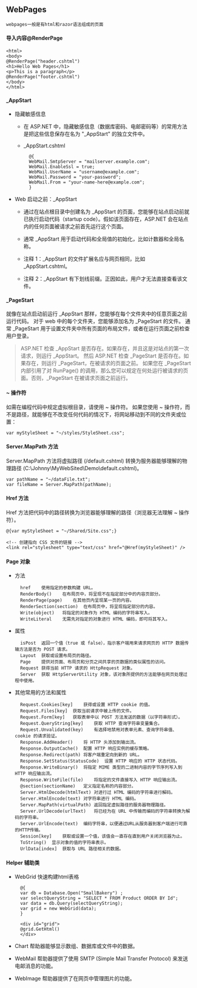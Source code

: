 ## WebPages

	webpages一般是有html和razor语法组成的页面

#### 导入内容@RenderPage
	
	<html>
	<body>
	@RenderPage("header.cshtml")
	<h1>Hello Web Pages</h1> 
	<p>This is a paragraph</p>
	@RenderPage("footer.cshtml")
	</body>
	</html>

#### _AppStart
* 隐藏敏感信息
	
	* 在 ASP.NET 中，隐藏敏感信息（数据库密码、电邮密码等）的常用方法是把这些信息保存在名为 "_AppStart" 的独立文件中。

	* _AppStart.cshtml
	
			@{
			WebMail.SmtpServer = "mailserver.example.com";
			WebMail.EnableSsl = true;
			WebMail.UserName = "username@example.com";
			WebMail.Password = "your-password";
			WebMail.From = "your-name-here@example.com";
			}

* Web 启动之前：_AppStart

	* 通过在站点根目录中创建名为 _AppStart 的页面，您能够在站点启动前就已执行启动代码（startup code）。假如该页面存在，ASP.NET 会在站点内的任何页面被请求之前首先运行这个页面。
	
	* 通常 _AppStart 用于启动代码和全局值的初始化，比如计数器和全局名称。
	* 注释 1：_AppStart 的文件扩展名应与网页相同，比如 _AppStart.cshtml。
	* 注释 2：_AppStart 有下划线前缀。正因如此，用户才无法直接查看该文件。

#### _PageStart
就像在站点启动前运行 _AppStart 那样，您能够在每个文件夹中的任意页面之前运行代码。
对于 web 中的每个文件夹，您能够添加名为 _PageStart 的文件。
通常 _PageStart 用于设置文件夹中所有页面的布局文件，或者在运行页面之前检查用户登录。

> ASP.NET 检查 _AppStart 是否存在。如果存在，并且这是对站点的第一次请求，则运行 _AppStart。
然后 ASP.NET 检查 _PageStart 是否存在。如果存在，则运行 _PageStart，在被请求的页面之前。
如果您在 _PageStart 内部引用了对 RunPage() 的调用，那么您可以规定在何处运行被请求的页面。否则，_PageStart 在被请求页面之前运行。
 
#### ~ 操作符
如需在编程代码中规定虚拟根目录，请使用 ~ 操作符。
如果您使用 ~ 操作符，而不是路径，就能够在不改变任何代码的情况下，将网站移动到不同的文件夹或位置：
	
	var myStyleSheet = "~/styles/StyleSheet.css";

#### Server.MapPath 方法
Server.MapPath 方法将虚拟路径 (/default.cshtml) 转换为服务器能够理解的物理路径 (C:\Johnny\MyWebSited\Demo\default.cshtml)。

	var pathName = "~/dataFile.txt";
	var fileName = Server.MapPath(pathName);

#### Href 方法
Href 方法把代码中的路径转换为浏览器能够理解的路径（浏览器无法理解 ~ 操作符）。

	@{var myStyleSheet = "~/Shared/Site.css";}
	
	<!-- 创建指向 CSS 文件的链接 -->
	<link rel="stylesheet" type="text/css" href="@Href(myStyleSheet)" />


#### Page 对象
* 方法
		
		href	使用指定的参数构建 URL。
		RenderBody()	在布局页中，将呈现不在指定部分中的内容页部分。
		RenderPage(page)	在其他页内呈现某一页的内容。
		RenderSection(section)	在布局页中，将呈现指定部分的内容。
		Write(object)	将指定的对象作为 HTML 编码的字符串写入。
		WriteLiteral	无需先对指定的对象进行 HTML 编码，即可将其写入。

* 属性

		isPost	返回一个值（true 或 false），指示客户端用来请求网页的 HTTP 数据传输方法是否为 POST 请求。
		Layout	获取或设置布局页的路径。
		Page	提供对页面、布局页和分页之间共享的页数据的类似属性的访问。
		Request	获得当前 HTTP 请求的 HttpRequest 对象。
		Server	获取 HttpServerUtility 对象，该对象所提供的方法能够在网页处理过程中使用。

* 其他常用的方法和属性

		Request.Cookies[key]	获得或设置 HTTP cookie 的值。
		Request.Files[key]	获取当前请求中被上传的文件。
		Request.Form[key]	获取表单中以 POST 方法发送的数据（以字符串形式）。
		Request.QueryString[key]	获取 HTTP 查询字符串变量集合。
		Request.Unvalidated(key)	有选择地禁用对表单元素、查询字符串值、cookie 的请求验证。
		Response.AddHeader()	将 HTTP 头添加到输出流。
		Response.OutputCache()	配置 HTTP 响应实例的缓存策略。
		Response.Redirect(path)	将客户端重定向到新的 URL。
		Response.SetStatus(StatusCode)	设置 HTTP 响应的 HTTP 状态代码。
		Response.WriteBinary()	将指定 MIME 类型的二进制内容的字节序列写入到 HTTP 响应输出流。
		Response.WriteFile(file)	将指定的文件直接写入 HTTP 响应输出流。
		@section(sectionName)	定义指定名称的内容部分。
		Server.HtmlDecode(htmlText)	对进行过 HTML 编码的字符串进行解码。
		Server.HtmlEncode(text)	对字符串进行 HTML 编码。
		Server.MapPath(virtualPath)	返回指定虚拟路径的服务器物理路径。
		Server.UrlDecode(urlText)	将已经为在 URL 中传输而编码的字符串转换为解码的字符串。
		Server.UrlEncode(text)	编码字符串，以便通过URL从服务器到客户端进行可靠的HTTP传输。
		Session[key]	获取或设置一个值，该值会一直存在直到用户关闭浏览器为止。
		ToString()	显示对象的值的字符串表示。
		UrlData[index]	获取与 URL 路径相关的数据。

#### Helper 辅助类
* WebGrid 快速构建html表格

		@{ 
		var db = Database.Open("SmallBakery") ; 
		var selectQueryString = "SELECT * FROM Product ORDER BY Id"; 
		var data = db.Query(selectQueryString); 
		var grid = new WebGrid(data); 
		}

		<div id="grid"> 
		@grid.GetHtml()
		</div> 

* Chart 帮助器能够显示数组、数据库或文件中的数据。
* WebMail 帮助器提供了使用 SMTP (Simple Mail Transfer Protocol) 来发送电邮消息的功能。
* WebImage 帮助器提供了在网页中管理图片的功能。

